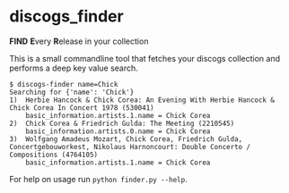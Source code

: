 # discogs_finder
**FIND** **E**very **R**elease in your collection

This is a small commandline tool that fetches your discogs collection and performs a deep key value search.

    $ discogs-finder name=Chick
    Searching for {'name': 'Chick'}
    1)	Herbie Hancock & Chick Corea: An Evening With Herbie Hancock & Chick Corea In Concert 1978 (530041)
    	basic_information.artists.1.name = Chick Corea
    2)	Chick Corea & Friedrich Gulda: The Meeting (2210545)
    	basic_information.artists.0.name = Chick Corea
    3)	Wolfgang Amadeus Mozart, Chick Corea, Friedrich Gulda, Concertgebouworkest, Nikolaus Harnoncourt: Double Concerto / Compositions (4764105)
    	basic_information.artists.1.name = Chick Corea

For help on usage run `python finder.py --help`.